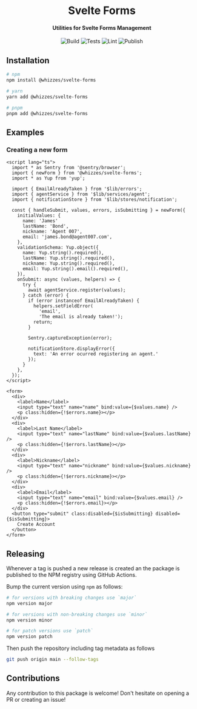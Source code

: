 <div>
  <h1 align="center">Svelte Forms</h1>
  <h4 align="center">
    Utilities for Svelte Forms Management
  </h4>
</div>

<div align="center">

  ![Build](https://github.com/whizzes/svelte-forms/workflows/build/badge.svg)
  ![Tests](https://github.com/whizzes/svelte-forms/workflows/test/badge.svg)
  ![Lint](https://github.com/whizzes/svelte-forms/workflows/lint/badge.svg)
  ![Publish](https://github.com/whizzes/svelte-forms/workflows/publish/badge.svg)

</div>

## Installation

```bash
# npm
npm install @whizzes/svelte-forms

# yarn
yarn add @whizzes/svelte-forms

# pnpm
pnpm add @whizzes/svelte-forms
```

## Examples

### Creating a new form

```svelte
<script lang="ts">
  import * as Sentry from '@sentry/browser';
  import { newForm } from '@whizzes/svelte-forms';
  import * as Yup from 'yup';

  import { EmailAlreadyTaken } from '$lib/errors';
  import { agentService } from '$lib/services/agent';
  import { notificationStore } from '$lib/stores/notification';

  const { handleSubmit, values, errors, isSubmitting } = newForm({
    initialValues: {
      name: 'James'
      lastName: 'Bond',
      nickname: 'Agent 007',
      email: 'james.bond@agent007.com',
    },
    validationSchema: Yup.object({
      name: Yup.string().required(),
      lastName: Yup.string().required(),
      nickname: Yup.string().required(),
      email: Yup.string().email().required(),
    }),
    onSubmit: async (values, helpers) => {
      try {
        await agentService.register(values);
      } catch (error) {
        if (error instanceof EmailAlreadyTaken) {
          helpers.setFieldError(
            'email',
            'The email is already taken!');
          return;
        }

        Sentry.captureException(error);

        notificationStore.displayError({
          text: 'An error ocurred registering an agent.'
        });
      }
    },
  });
</script>

<form>
  <div>
    <label>Name</label>
    <input type="text" name="name" bind:value={$values.name} />
    <p class:hidden={!$errors.name}></p>
  </div>
  <div>
    <label>Last Name</label>
    <input type="text" name="lastName" bind:value={$values.lastName} />
    <p class:hidden={!$errors.lastName}></p>
  </div>
  <div>
    <label>Nickname</label>
    <input type="text" name="nickname" bind:value={$values.nickname} />
    <p class:hidden={!$errors.nickname}></p>
  </div>
  <div>
    <label>Email</label>
    <input type="text" name="email" bind:value={$values.email} />
    <p class:hidden={!$errors.email}></p>
  </div>
  <button type="submit" class:disabled={$isSubmitting} disabled={$isSubmitting}>
    Create Account
  </button>
</form>
```

## Releasing

Whenever a tag is pushed a new release is created an the package is
published to the NPM registry using GitHub Actions.

Bump the current version using `npm` as follows:

```sh
# for versions with breaking changes use `major`
npm version major

# for versions with non-breaking changes use `minor`
npm version minor

# for patch versions use `patch`
npm version patch
```

Then push the repository including tag metadata as follows

```sh
git push origin main --follow-tags
```

## Contributions

Any contribution to this package is welcome! Don't hesitate on opening a
PR or creating an issue!
